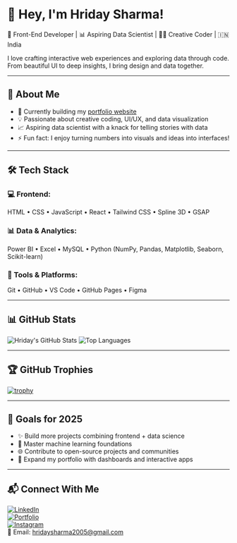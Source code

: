 # 👋 Hey, I'm Hriday Sharma!

🎨 Front-End Developer | 📊 Aspiring Data Scientist | 🧑‍💻 Creative Coder | 🇮🇳 India

I love crafting interactive web experiences and exploring data through code. From beautiful UI to deep insights, I bring design and data together.

---

## 👤 About Me
- 🔭 Currently building my [portfolio website](https://hridayyyyyyy.github.io)
- 💡 Passionate about creative coding, UI/UX, and data visualization
- 📈 Aspiring data scientist with a knack for telling stories with data
- ⚡ Fun fact: I enjoy turning numbers into visuals and ideas into interfaces!

---

## 🛠 Tech Stack

### 💻 Frontend:
HTML • CSS • JavaScript • React • Tailwind CSS • Spline 3D • GSAP

### 📊 Data & Analytics:
Power BI • Excel • MySQL • Python (NumPy, Pandas, Matplotlib, Seaborn, Scikit-learn)

### 🔧 Tools & Platforms:
Git • GitHub • VS Code • GitHub Pages • Figma

---

## 📊 GitHub Stats

![Hriday's GitHub Stats](https://github-readme-stats.vercel.app/api?username=Hridayyyyy&show_icons=true&theme=react&hide_title=false)
![Top Languages](https://github-readme-stats.vercel.app/api/top-langs/?username=Hridayyyyy&layout=compact&theme=react)

---

## 🏆 GitHub Trophies

[![trophy](https://github-profile-trophy.vercel.app/?username=Hridayyyyy&theme=radical)](https://github.com/ryo-ma/github-profile-trophy)

---

## 🎯 Goals for 2025
- ✨ Build more projects combining frontend + data science
- 🧪 Master machine learning foundations
- 🌐 Contribute to open-source projects and communities
- 🚀 Expand my portfolio with dashboards and interactive apps

---

## 📬 Connect With Me

[![LinkedIn](https://img.shields.io/badge/-LinkedIn-blue?style=flat-square&logo=linkedin&logoColor=white)](https://www.linkedin.com/in/hriday-sharma-784942372/)  
[![Portfolio](https://img.shields.io/badge/-Portfolio-000?style=flat-square&logo=github&logoColor=white)](https://hridayyyyyyy.github.io)  
[![Instagram](https://img.shields.io/badge/-Instagram-E4405F?style=flat-square&logo=instagram&logoColor=white)](https://instagram.com/hridayyyy_)  
📧 Email: hridaysharma2005@gmail.com
